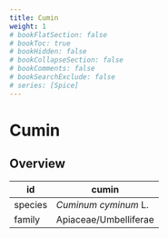 ```yaml
---
title: Cumin
weight: 1
# bookFlatSection: false
# bookToc: true
# bookHidden: false
# bookCollapseSection: false
# bookComments: false
# bookSearchExclude: false
# series: [Spice]
---
```


# Cumin
## Overview

|   id  |        cumin        |
|-------|---------------------|
|species| *Cuminum cyminum* L.|
| family|Apiaceae/Umbelliferae|